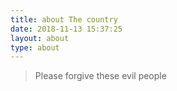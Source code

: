 ```yaml
---
title: about The country
date: 2018-11-13 15:37:25
layout: about
type: about
---
```



> Please forgive these evil people